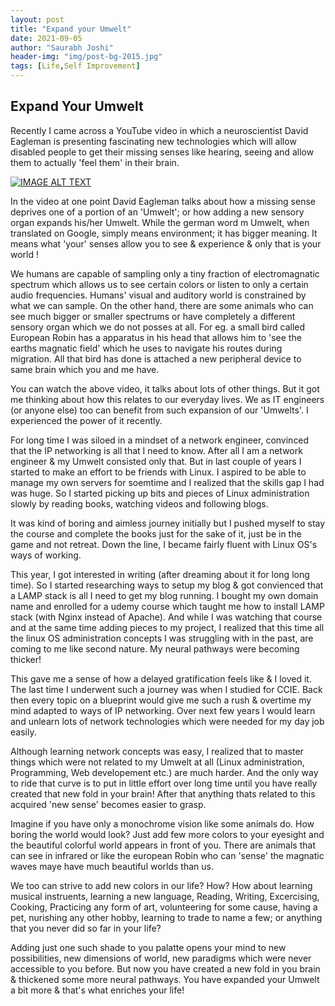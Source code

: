 ```yaml
---
layout: post
title: "Expand your Umwelt"
date: 2021-09-05
author: "Saurabh Joshi"
header-img: "img/post-bg-2015.jpg"
tags: [Life,Self Improvement]
---
```


## Expand Your Umwelt

Recently I came across a YouTube video in which a neuroscientist David Eagleman is presenting fascinating new technologies which will allow disabled people to get their missing senses like hearing, seeing and allow them to actually 'feel them' in their brain.

[![IMAGE ALT TEXT](http://img.youtube.com/vi/4c1lqFXHvqI/0.jpg)](http://www.youtube.com/watch?v=4c1lqFXHvqI "Video Title")

In the video at one point David Eagleman talks about how a missing sense deprives one of a portion of an 'Umwelt'; or how adding a new sensory organ expands his/her Umwelt. While the german word m Umwelt, when translated on Google, simply means environment; it has bigger meaning. It means what 'your' senses allow you to see & experience & only that is your world !

We humans are capable of sampling only a tiny fraction of electromagnatic spectrum which allows us to see certain colors or listen to only a certain audio frequencies. Humans' visual and auditory world is constrained by what we can sample. On the other hand, there are some animals who can see much bigger or smaller spectrums or have completely a different sensory organ which we do not posses at all. For eg. a small bird called European Robin has a apparatus in his head that allows him to 'see the earths magnatic field' which he uses to navigate his routes during migration. All that bird has done is attached a new peripheral device to same brain which you and me have.

You can watch the above video, it talks about lots of other things. But it got me thinking about how this relates to our everyday lives. We as IT engineers (or anyone else) too can benefit from such expansion of our 'Umwelts'. I experienced the power of it recently.

For long time I was siloed in a mindset of a network engineer, convinced that the IP networking is all that I need to know. After all I am a network engineer & my Umwelt consisted only that. But in last couple of years I started to make an effort to be friends with Linux. I aspired to be able to manage my own servers for soemtime and I realized that the skills gap I had was huge. So I started picking up bits and pieces of Linux administration slowly by reading books, watching videos and following blogs.

It was kind of boring and aimless journey initially but I pushed myself to stay the course and complete the books just for the sake of it, just be in the game and not retreat. Down the line, I became fairly fluent with Linux OS's ways of working.

This year, I got interested in writing (after dreaming about it for long long time). So I started researching ways to setup my blog & got convienced that a LAMP stack is all I need to get my blog running. I bought my own domain name and enrolled for a udemy course which taught me how to install LAMP stack (with Nginx instead of Apache). And while I was watching that course and at the same time adding pieces to my project, I realized that this time all the linux OS administration concepts I was struggling with in the past, are coming to me like second nature. My neural pathways were becoming thicker! 

This gave me a sense of how a delayed gratification feels like & I loved it. The last time I underwent such a journey was when I studied for CCIE. Back then every topic on a blueprint would give me such a rush & overtime my mind adapted to ways of IP networking. Over next few years I would learn and unlearn lots of network technologies which were needed for my day job easily.

Although learning network concepts was easy, I realized that to master things which were not related to my Umwelt at all (Linux administration, Programming, Web developement etc.) are much harder. And the only way to ride that curve is to put in little effort over long time until you have really created that new fold in your brain! After that anything thats related to this acquired 'new sense' becomes easier to grasp. 

Imagine if you have only a monochrome vision like some animals do. How boring the world would look? Just add few more colors to your eyesight and the beautiful colorful world appears in front of you. There are animals that can see in infrared or like the european Robin who can 'sense' the magnatic waves maye have much beautiful worlds than us. 

We too can strive to add new colors in our life? How? How about learning musical instruents, learning a new language, Reading, Writing, Excercising, Cooking, Practicing any form of art, volunteering for some cause, having a pet, nurishing any other hobby, learning to trade to name a few;  or anything that you never did so far in your life?  

Adding just one such shade to you palatte opens your mind to new possibilities, new dimensions of world, new paradigms which were never accessible to you before. But now you have created a new fold in you brain & thickened some more neural pathways. You have expanded your Umwelt a bit more & that's what enriches your life!

